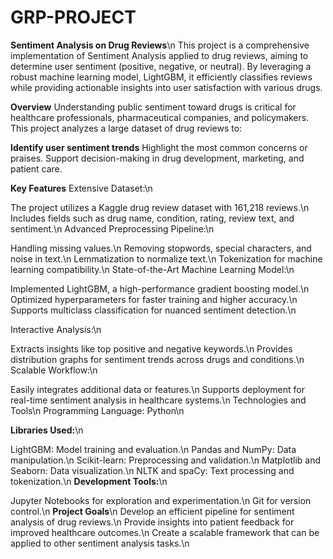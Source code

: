# GRP-PROJECT

**Sentiment Analysis on Drug Reviews**\n
This project is a comprehensive implementation of Sentiment Analysis applied to drug reviews, aiming to determine user sentiment (positive, negative, or neutral).
By leveraging a robust machine learning model, LightGBM, it efficiently classifies reviews while providing actionable insights into user satisfaction with various drugs.

**Overview**
Understanding public sentiment toward drugs is critical for healthcare professionals, pharmaceutical companies, and policymakers. 
This project analyzes a large dataset of drug reviews to:

**Identify user sentiment trends**
Highlight the most common concerns or praises.
Support decision-making in drug development, marketing, and patient care.


**Key Features**
Extensive Dataset:\n

The project utilizes a Kaggle drug review dataset with 161,218 reviews.\n
Includes fields such as drug name, condition, rating, review text, and sentiment.\n
Advanced Preprocessing Pipeline:\n

Handling missing values.\n
Removing stopwords, special characters, and noise in text.\n
Lemmatization to normalize text.\n
Tokenization for machine learning compatibility.\n
State-of-the-Art Machine Learning Model:\n

Implemented LightGBM, a high-performance gradient boosting model.\n
Optimized hyperparameters for faster training and higher accuracy.\n
Supports multiclass classification for nuanced sentiment detection.\n

Interactive Analysis:\n

Extracts insights like top positive and negative keywords.\n
Provides distribution graphs for sentiment trends across drugs and conditions.\n
Scalable Workflow:\n

Easily integrates additional data or features.\n
Supports deployment for real-time sentiment analysis in healthcare systems.\n
Technologies and Tools\n
Programming Language: Python\n

**Libraries Used:**\n

LightGBM: Model training and evaluation.\n
Pandas and NumPy: Data manipulation.\n
Scikit-learn: Preprocessing and validation.\n
Matplotlib and Seaborn: Data visualization.\n
NLTK and spaCy: Text processing and tokenization.\n
**Development Tools:**\n

Jupyter Notebooks for exploration and experimentation.\n
Git for version control.\n
**Project Goals**\n
Develop an efficient pipeline for sentiment analysis of drug reviews.\n
Provide insights into patient feedback for improved healthcare outcomes.\n
Create a scalable framework that can be applied to other sentiment analysis tasks.\n
